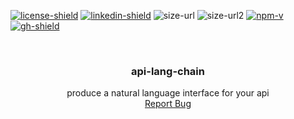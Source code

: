 [![license-shield]][license-url] [![linkedin-shield]][linkedin-url] ![size-url] ![size-url2] [![npm-v]][npm-url] [![gh-shield]][gh-url]

[license-shield]: https://img.shields.io/github/license/teaguestockwell/api-lang-chain.svg
[license-url]: https://github.com/teaguestockwell/api-lang-chain/blob/master/LICENSE
[linkedin-shield]: https://img.shields.io/badge/-LinkedIn-black.svg?logo=linkedin&colorB=555
[linkedin-url]: https://www.linkedin.com/in/teague-stockwell/
[size-url]: https://img.shields.io/bundlephobia/minzip/api-lang-chain
[size-url2]: https://img.shields.io/bundlephobia/min/api-lang-chain
[npm-v]: https://img.shields.io/npm/v/api-lang-chain
[npm-url]: https://www.npmjs.com/package/api-lang-chain
[gh-shield]: https://img.shields.io/badge/-GitHub-black.svg?logo=github&colorB=555
[gh-url]: https://github.com/teaguestockwell/api-lang-chain

<!-- PROJECT LOGO -->
<br />
<p align="center">
  <a href="https://github.com/teaguestockwell/api-lang-chain">
  </a>

  <h3 align="center">api-lang-chain</h3>

  <p align="center">
    produce a natural language interface for your api
    <br />
    <a href="https://github.com/teaguestockwell/api-lang-chain/issues">Report Bug</a>
  </p>
</p
